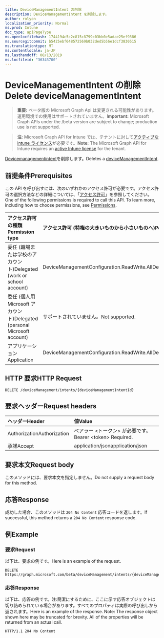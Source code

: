 ```yaml
---
title: DeviceManagementIntent の削除
description: DeviceManagementIntent を削除します。
author: rolyon
localization_priority: Normal
ms.prod: Intune
doc_type: apiPageType
ms.openlocfilehash: 1744194c5c2c815c8799c03bb0e5adae25ef9386
ms.sourcegitcommit: b5425ebf648572569b032ded5b56e1dcf3830515
ms.translationtype: MT
ms.contentlocale: ja-JP
ms.lasthandoff: 08/13/2019
ms.locfileid: "36343700"
---
```

# <a name="delete-devicemanagementintent"></a><span data-ttu-id="dbff6-103">DeviceManagementIntent の削除</span><span class="sxs-lookup"><span data-stu-id="dbff6-103">Delete deviceManagementIntent</span></span>

> <span data-ttu-id="dbff6-104">**重要:** ベータ版の Microsoft Graph Api は変更される可能性があります。運用環境での使用はサポートされていません。</span><span class="sxs-lookup"><span data-stu-id="dbff6-104">**Important:** Microsoft Graph APIs under the /beta version are subject to change; production use is not supported.</span></span>

> <span data-ttu-id="dbff6-105">**注:** Microsoft Graph API for Intune では、テナントに対して[アクティブな intune ライセンス](https://go.microsoft.com/fwlink/?linkid=839381)が必要です。</span><span class="sxs-lookup"><span data-stu-id="dbff6-105">**Note:** The Microsoft Graph API for Intune requires an [active Intune license](https://go.microsoft.com/fwlink/?linkid=839381) for the tenant.</span></span>

<span data-ttu-id="dbff6-106">[Devicemanagementintent](../resources/intune-deviceintent-devicemanagementintent.md)を削除します。</span><span class="sxs-lookup"><span data-stu-id="dbff6-106">Deletes a [deviceManagementIntent](../resources/intune-deviceintent-devicemanagementintent.md).</span></span>

## <a name="prerequisites"></a><span data-ttu-id="dbff6-107">前提条件</span><span class="sxs-lookup"><span data-stu-id="dbff6-107">Prerequisites</span></span>
<span data-ttu-id="dbff6-p101">この API を呼び出すには、次のいずれかのアクセス許可が必要です。アクセス許可の選択方法などの詳細については、「[アクセス許可](/graph/permissions-reference)」を参照してください。</span><span class="sxs-lookup"><span data-stu-id="dbff6-p101">One of the following permissions is required to call this API. To learn more, including how to choose permissions, see [Permissions](/graph/permissions-reference).</span></span>

|<span data-ttu-id="dbff6-110">アクセス許可の種類</span><span class="sxs-lookup"><span data-stu-id="dbff6-110">Permission type</span></span>|<span data-ttu-id="dbff6-111">アクセス許可 (特権の大きいものから小さいものへ)</span><span class="sxs-lookup"><span data-stu-id="dbff6-111">Permissions (from most to least privileged)</span></span>|
|:---|:---|
|<span data-ttu-id="dbff6-112">委任 (職場または学校のアカウント)</span><span class="sxs-lookup"><span data-stu-id="dbff6-112">Delegated (work or school account)</span></span>|<span data-ttu-id="dbff6-113">DeviceManagementConfiguration.ReadWrite.All</span><span class="sxs-lookup"><span data-stu-id="dbff6-113">DeviceManagementConfiguration.ReadWrite.All</span></span>|
|<span data-ttu-id="dbff6-114">委任 (個人用 Microsoft アカウント)</span><span class="sxs-lookup"><span data-stu-id="dbff6-114">Delegated (personal Microsoft account)</span></span>|<span data-ttu-id="dbff6-115">サポートされていません。</span><span class="sxs-lookup"><span data-stu-id="dbff6-115">Not supported.</span></span>|
|<span data-ttu-id="dbff6-116">アプリケーション</span><span class="sxs-lookup"><span data-stu-id="dbff6-116">Application</span></span>|<span data-ttu-id="dbff6-117">DeviceManagementConfiguration.ReadWrite.All</span><span class="sxs-lookup"><span data-stu-id="dbff6-117">DeviceManagementConfiguration.ReadWrite.All</span></span>|

## <a name="http-request"></a><span data-ttu-id="dbff6-118">HTTP 要求</span><span class="sxs-lookup"><span data-stu-id="dbff6-118">HTTP Request</span></span>
<!-- {
  "blockType": "ignored"
}
-->
``` http
DELETE /deviceManagement/intents/{deviceManagementIntentId}
```

## <a name="request-headers"></a><span data-ttu-id="dbff6-119">要求ヘッダー</span><span class="sxs-lookup"><span data-stu-id="dbff6-119">Request headers</span></span>
|<span data-ttu-id="dbff6-120">ヘッダー</span><span class="sxs-lookup"><span data-stu-id="dbff6-120">Header</span></span>|<span data-ttu-id="dbff6-121">値</span><span class="sxs-lookup"><span data-stu-id="dbff6-121">Value</span></span>|
|:---|:---|
|<span data-ttu-id="dbff6-122">Authorization</span><span class="sxs-lookup"><span data-stu-id="dbff6-122">Authorization</span></span>|<span data-ttu-id="dbff6-123">ベアラー &lt;トークン&gt; が必要です。</span><span class="sxs-lookup"><span data-stu-id="dbff6-123">Bearer &lt;token&gt; Required.</span></span>|
|<span data-ttu-id="dbff6-124">承諾</span><span class="sxs-lookup"><span data-stu-id="dbff6-124">Accept</span></span>|<span data-ttu-id="dbff6-125">application/json</span><span class="sxs-lookup"><span data-stu-id="dbff6-125">application/json</span></span>|

## <a name="request-body"></a><span data-ttu-id="dbff6-126">要求本文</span><span class="sxs-lookup"><span data-stu-id="dbff6-126">Request body</span></span>
<span data-ttu-id="dbff6-127">このメソッドには、要求本文を指定しません。</span><span class="sxs-lookup"><span data-stu-id="dbff6-127">Do not supply a request body for this method.</span></span>

## <a name="response"></a><span data-ttu-id="dbff6-128">応答</span><span class="sxs-lookup"><span data-stu-id="dbff6-128">Response</span></span>
<span data-ttu-id="dbff6-129">成功した場合、このメソッドは `204 No Content` 応答コードを返します。</span><span class="sxs-lookup"><span data-stu-id="dbff6-129">If successful, this method returns a `204 No Content` response code.</span></span>

## <a name="example"></a><span data-ttu-id="dbff6-130">例</span><span class="sxs-lookup"><span data-stu-id="dbff6-130">Example</span></span>

### <a name="request"></a><span data-ttu-id="dbff6-131">要求</span><span class="sxs-lookup"><span data-stu-id="dbff6-131">Request</span></span>
<span data-ttu-id="dbff6-132">以下は、要求の例です。</span><span class="sxs-lookup"><span data-stu-id="dbff6-132">Here is an example of the request.</span></span>
``` http
DELETE https://graph.microsoft.com/beta/deviceManagement/intents/{deviceManagementIntentId}
```

### <a name="response"></a><span data-ttu-id="dbff6-133">応答</span><span class="sxs-lookup"><span data-stu-id="dbff6-133">Response</span></span>
<span data-ttu-id="dbff6-p102">以下は、応答の例です。注:簡潔にするために、ここに示す応答オブジェクトは切り詰められている場合があります。すべてのプロパティは実際の呼び出しから返されます。</span><span class="sxs-lookup"><span data-stu-id="dbff6-p102">Here is an example of the response. Note: The response object shown here may be truncated for brevity. All of the properties will be returned from an actual call.</span></span>
``` http
HTTP/1.1 204 No Content
```






